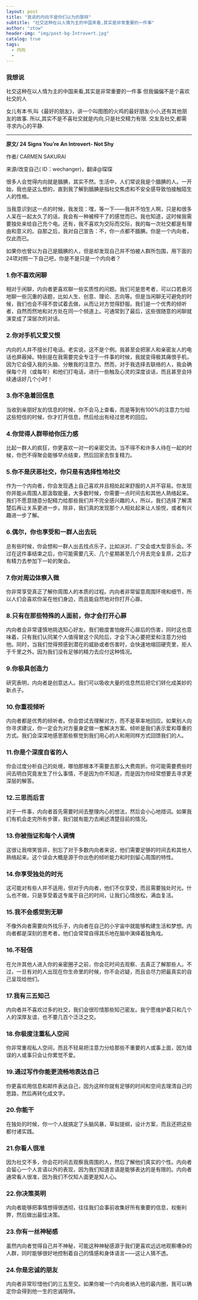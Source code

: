 ```yaml
---
layout: post
title: "我说的内向不是你们以为的那样"
subtitle: "社交这种在以人情为主的中国来看,其实是非常重要的一件事"
author: "ztow"
header-img: "img/post-bg-Introvert.jpg"
catalog: true
tags:
  - 内向
  - 
---
```

### 我想说
社交这种在以人情为主的中国来看,其实是非常重要的一件事
但我偏偏不是个喜欢社交的人

女儿有本书,叫《最好的朋友》，讲一个叫图图的火鸡的最好朋友小小,还有其他朋友的故事.
所以,其实不是不喜社交就是内向,只是社交精力有限.
交友及社交,都需寻求内心的平静.

---- 

**原文/ 24 Signs You’re An Introvert- Not Shy**

作者/ CARMEN SAKURAI

来源/改变自己( ID：wechanger)，翻译@琛琛

很多人会觉得内向就是腼腆，其实不然。生活中，人们常说我是个腼腆的人。一开始，我也是这么想的，直到我了解到腼腆是指社交焦虑和不安全感导致怕接触陌生人的性格。

当我意识到这一点的时候，我发现：嘿，等一下——我并不怕生人啊，只是和很多人呆在一起太久了的话，我会有一种被榨干了的感觉而已。我也知道，这时候我需要独处来给自己充个电。还有，我不喜欢为交际而交际，我的每一次社交都是有理由和意义的。自那之后，我对自己宣告：不，你一点都不腼腆。你是一个内向者，仅此而已。

如果你也曾以为自己是腼腆的人，但是却发现自己并不怕被人群所包围，用下面的24项对照一下自己吧，你是不是只是一个内向者？

### 1.你不喜欢闲聊
相对于闲聊，内向者更喜欢聊一些实质性的问题。我们可是思考者，可以口若悬河地聊一些沉重的话题，比如人生、创意、理论、志向等。但是当闲聊无可避免的时候，我们也会不得不尝试着去做，从而让对方觉得舒服。我们是一个优秀的倾听者，自然而然地和对方处在同一个频道上。可通常到了最后，这些很随意的闲聊就演变成了深层次的对话。

### 2.你对手机又爱又恨
内向的人并不擅长打电话。老实说，这不是个例。我甚至会把家人和亲密友人的电话也屏蔽掉。特别是在我需要完全专注于一件事的时候，我就变得极其痛恨手机，因为它会侵入我的头脑、分散我的注意力。然而，对于我选择去联络的人，我会确保每个月（或每年）和他们打电话，进行一些触及心灵的深度谈话，而且甚至会持续通话好几个小时！

### 3.你不急着回信息
当收到亲朋好友的信息的时候，你不会马上查看，而是等到有100%的注意力匀给这些短信的时候，你才打开信息，然后给出有经过思考的回应。

### 4.你觉得人群带给你压力感
比起一群人的疯狂，你更喜欢一对一的亲密交流。当不得不和许多人待在一起的时候，你巴不得聚会能够早点结束，然后回家去恢复精力。

### 5.你不是厌恶社交，你只是有选择性地社交
作为一个内向者，你会发现遇上自己喜欢并且相处起来舒服的人并不容易。你发现你并能从周围人那汲取能量，大多数时候，你需要一点时间去和其他人熟络起来。我们不愿意随意分配精力给那些我们并不完全感兴趣的人，所以，我们选择了解清楚后再让关系更进一步。除非，我们真的发现那个人相处起来让人愉悦，或者有兴趣进一步了解。

### 6.偶尔，你也享受和一群人出去玩
总有些时候，你会想和一群人出去找点乐子，比如派对、广交会或大型音乐会。不过在这件事结束之后，你可能需要几天、几个星期甚至几个月去完全复原，之后才有精力去参加下一轮的聚会。

### 7.你对周边体察入微
你非常享受真正了解你周围人的本质的过程。内向者非常留意周围环境和细节，所以人们会喜欢你呆在他们身边，而且能自然地对你打开心扉。

### 8.只有在那些特殊的人面前，你才会打开心扉
内向者会非常谨慎地挑选知心好友。我们极度害怕敞开心扉后的伤害，同时这也意味着，只有我们认同某个人值得冒这个风险后，才会下决心要把爱和注意力分给他。同时，当我们觉得预感到潜在的威胁或者伤害时，会快速地缩回硬壳里，拒人于千里之外。因为我们没有足够的精力去应付这种情况。

### 9.你极具创造力
研究表明，内向者是创意达人。我们可以吸收大量的信息然后把它们转化成美妙的新点子。

### 10.你重视倾听
内向者都是优秀的倾听者。你会尝试去理解对方，而不是草率地回应。如果别人向你寻求建议，你一定会为对方量身定做一套解决方案。倾听是我们表示爱和尊重的方式。我们会深深地感恩那些察觉到我们用心的人和用同样方式回馈我们的人。

### 11.你是个深度自省的人
你会过度分析自己的处境，哪怕那根本不需要去那么大费周折。你可能需要费些时间去明白究竟发生了什么事情，不是因为你不知道，而是因为你经常想要去寻求更深层的解答。

### 12.三思而后言
对于一件事，内向者首先需要时间去整理内心的想法，然后会小心地措词。如果我们有机会走完所有步骤，我们就有能力去阐述清楚目前的情况。

### 13.你被指证和每个人调情
这很让我啼笑皆非，别忘了对于多数内向者来说，他们需要足够的时间去和其他人熟络起来。这个误会大概是源于你出色的倾听能力和时刻留心周围的特性。

### 14.你享受独处的时光
这可能对有些人并不适用，但对于内向者，他们不仅享受，而且需要独处时光。什么也不做，只是享受着这专属于自己的时间，让我们心情放松，满血复活。

### 15.我不会感觉到无聊
不像外向者需要向外找乐子，内向者在自己的小宇宙中就能够构建生活和梦想。内向者都是深刻的思考者，他们会常常自得其乐地在脑中演绎着独角戏。

### 16.不轻信
在允许其他人进入你的亲密圈子之前，你会花时间去观察、去真正了解那些人。不过，一旦有对的人出现在你生命里的时候，你不会迟疑，而且会尽力把最真实的自己呈现给他们。

### 17.我有三五知己
内向者并不喜欢过多的社交，我们会很珍惜那些知己密友。我宁愿维护着只和几个人的深厚友谊，也不要几百个泛泛之交。

### 18.你极度注重私人空间
你非常重视私人空间，而且不轻易把注意力分给那些不重要的人或事上面，因为错误的人或事只会让你累觉不爱。

### 19.通过写作你能更流畅地表达自己
你更喜欢用信息和邮件表达自己，因为这样你就有足够的时间和空间去理清自己的思路，然后再转化成文字。

### 20.你能干
在独处的时候，你一个人就搞定了头脑风暴，草拟提纲，设计方案，而且还把这些都付诸实践。

### 21.你看人很准
因为社交不多，你会花时间去观察我周围的人，然后了解他们真实的个性。内向者会留心一个人言语以外的表现，因为我们知道言语是能够表达的是有限的。内向者通常看人很准，因为我们不仅知人面更是知人心。

### 22.你决策英明
内向者能够把事情想得很透彻，往往我们会事前收集好所有重要的信息，权衡利弊，然后做出最佳决策。

### 23.你有一丝神秘感
虽然内向者觉得自己并不神秘，可能这种神秘感源于我们更喜欢远远地观察嘈杂的人群，同时能够很好地控制着自己的情感和身体语言——这让人猜不透。

### 24.你是忠诚的朋友
内向者非常珍惜他们的三五至交。如果你被一个内向者纳入他的最内圈，我可以确定你会得到他一生的忠诚陪伴。